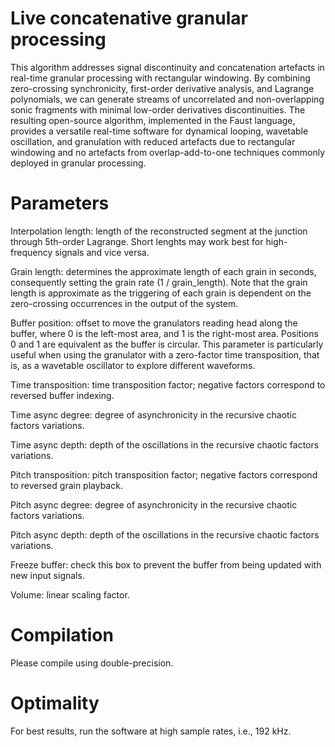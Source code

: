 # Live concatenative granular processing

This algorithm addresses signal discontinuity and concatenation artefacts in real-time granular processing with rectangular windowing. By combining zero-crossing synchronicity, first-order derivative analysis, and Lagrange polynomials, we can generate streams of uncorrelated and non-overlapping sonic fragments with minimal low-order derivatives discontinuities. The resulting open-source algorithm, implemented in the Faust language, provides a versatile real-time software for dynamical looping, wavetable oscillation, and granulation with reduced artefacts due to rectangular windowing and no artefacts from overlap-add-to-one techniques commonly deployed in granular processing.

# Parameters

Interpolation length: length of the reconstructed segment at the junction through 5th-order Lagrange. Short lenghts may work best for high-frequency signals and vice versa.

Grain length: determines the approximate length of each grain in seconds, consequently setting the grain rate (1 / grain_length). Note that the grain length is approximate as the triggering of each grain is dependent on the zero-crossing occurrences in the output of the system.

Buffer position: offset to move the granulators reading head along the buffer, where 0 is the left-most area, and 1 is the right-most area. Positions 0 and 1 are equivalent as the buffer is circular. This parameter is particularly useful when using the granulator with a zero-factor time transposition, that is, as a wavetable oscillator to explore different waveforms.

Time transposition: time transposition factor; negative factors correspond to reversed buffer indexing.

Time async degree: degree of asynchronicity in the recursive chaotic factors variations.

Time async depth: depth of the oscillations in the recursive chaotic factors variations.

Pitch transposition: pitch transposition factor; negative factors correspond to reversed grain playback.

Pitch async degree: degree of asynchronicity in the recursive chaotic factors variations.

Pitch async depth: depth of the oscillations in the recursive chaotic factors variations.

Freeze buffer: check this box to prevent the buffer from being updated with new input signals.

Volume: linear scaling factor.

# Compilation

Please compile using double-precision.

# Optimality

For best results, run the software at high sample rates, i.e., 192 kHz.
